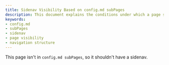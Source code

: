 ```yaml
---
title: Sidenav Visibility Based on config.md subPages
description: This document explains the conditions under which a page should display a sidenav, specifically highlighting that pages not listed in `config.md subPages` should not include a sidenav.
keywords:
- config.md
- subPages
- sidenav
- page visibility
- navigation structure
---
```


This page isn't in `config.md subPages`, so it shouldn't have a sidenav.